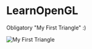 # LearnOpenGL
Obligatory "My First Triangle" :)

![My First Triangle](https://github.com/user-attachments/assets/96697d61-5c49-4dba-b90b-f83031987b65)
